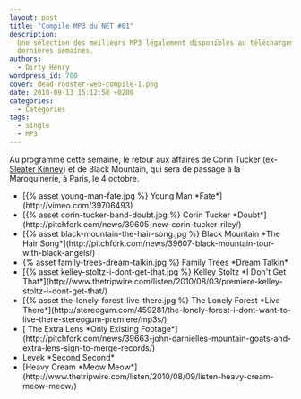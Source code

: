```yaml
---
layout: post
title: "Compile MP3 du NET #01"
description:
  Une sélection des meilleurs MP3 légalement disponibles au téléchargement des
  dernières semaines.
authors:
  - Dirty Henry
wordpress_id: 700
cover: dead-rooster-web-compile-1.png
date: 2010-09-13 15:12:58 +0200
categories:
  - Catégories
tags:
  - Single
  - MP3
---
```


Au programme cette semaine, le retour aux affaires de Corin Tucker
(ex-[Sleater Kinney](314)) et de Black Mountain, qui sera de passage à la
Maroquinerie, à Paris, le 4 octobre.

<ul class="polaroids">

<li><div class="polaroid">
[{% asset young-man-fate.jpg %} Young Man
*Fate*](http://vimeo.com/39706493)
</div></li>

<li><div class="polaroid">
[{% asset corin-tucker-band-doubt.jpg %} Corin Tucker
*Doubt*](http://pitchfork.com/news/39605-new-corin-tucker-riley/)
</div></li>

<li><div class="polaroid">
[{% asset black-mountain-the-hair-song.jpg %} Black Mountain
*The Hair Song*](http://pitchfork.com/news/39607-black-mountain-tour-with-black-angels/)
</div></li>

<li><div class="polaroid">
{% asset family-trees-dream-talkin.jpg %} Family Trees
*Dream Talkin*
</div></li>

<li><div class="polaroid">
[{% asset kelley-stoltz-i-dont-get-that.jpg %} Kelley Stoltz
*I Don't Get That*](http://www.thetripwire.com/listen/2010/08/03/premiere-kelley-stoltz-i-dont-get-that/)
</div></li>

<li><div class="polaroid">
[{% asset the-lonely-forest-live-there.jpg %} The Lonely Forest
*Live There*](http://stereogum.com/459281/the-lonely-forest-i-dont-want-to-live-there-stereogum-premiere/mp3s/)
</div></li>

<li><div class="polaroid">
[<img375> The Extra Lens
*Only Existing Footage*](http://pitchfork.com/news/39663-john-darnielles-mountain-goats-and-extra-lens-sign-to-merge-records/)
</div></li>

<li><div class="polaroid">
<img376> Levek
*Second Second*
</div></li>

<li><div class="polaroid">
[<img377>Heavy Cream
*Meow Meow*](http://www.thetripwire.com/listen/2010/08/09/listen-heavy-cream-meow-meow/)
</div></li>

</ul>
